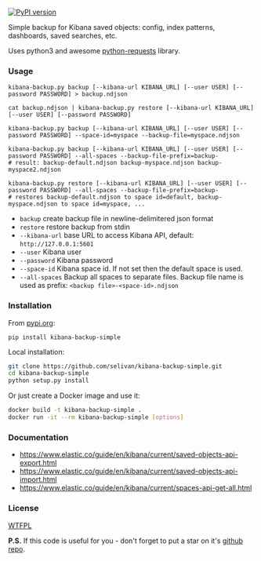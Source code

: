 [![PyPI version](https://badge.fury.io/py/kibana-backup-simple.svg)](https://badge.fury.io/py/kibana-backup-simple)

Simple backup for Kibana saved objects: config, index patterns, dashboards, saved searches, etc.

Uses python3 and awesome [python-requests](https://requests.readthedocs.io/) library.

### Usage

`kibana-backup.py backup [--kibana-url KIBANA_URL] [--user USER] [--password PASSWORD] > backup.ndjson`

`cat backup.ndjson | kibana-backup.py restore [--kibana-url KIBANA_URL] [--user USER] [--password PASSWORD]`

`kibana-backup.py backup [--kibana-url KIBANA_URL] [--user USER] [--password PASSWORD] --space-id=myspace --backup-file=myspace.ndjson`

`kibana-backup.py backup [--kibana-url KIBANA_URL] [--user USER] [--password PASSWORD] --all-spaces --backup-file-prefix=backup-`  
`# result: backup-default.ndjson backup-myspace.ndjson backup-myspace2.ndjson`

`kibana-backup.py restore [--kibana-url KIBANA_URL] [--user USER] [--password PASSWORD] --all-spaces --backup-file-prefix=backup-`  
`# restores backup-default.ndjson to space id=default, backup-myspace.ndjson to space id=myspace, ...`  


* `backup` create backup file in newline-delimitered json format
* `restore` restore backup from stdin
* `--kibana-url` base URL to access Kibana API, default: `http://127.0.0.1:5601`
* `--user` Kibana user
* `--password` Kibana password
* `--space-id` Kibana space id. If not set then the default space is used.
* `--all-spaces` Backup all spaces to separate files. Backup file name is used as prefix: `<backup file>-<space-id>.ndjson`

### Installation

From [pypi.org](https://pypi.org):

`pip install kibana-backup-simple`

Local installation:

```bash
git clone https://github.com/selivan/kibana-backup-simple.git
cd kibana-backup-simple
python setup.py install
```

Or just create a Docker image and use it:

```bash
docker build -t kibana-backup-simple .
docker run -it --rm kibana-backup-simple [options]
```

### Documentation

* https://www.elastic.co/guide/en/kibana/current/saved-objects-api-export.html
* https://www.elastic.co/guide/en/kibana/current/saved-objects-api-import.html
* https://www.elastic.co/guide/en/kibana/current/spaces-api-get-all.html

### License

[WTFPL](LICENSE)

**P.S.** If this code is useful for you - don't forget to put a star on it's [github repo](https://github.com/selivan/kibana-backup-simple).
